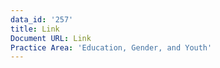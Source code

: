```yaml
---
data_id: '257'
title: Link
Document URL: Link
Practice Area: 'Education, Gender, and Youth'
---
```

